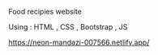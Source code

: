 Food recipies website

Using :  HTML , CSS , Bootstrap , JS

https://neon-mandazi-007566.netlify.app/